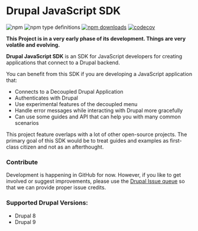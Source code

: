 # Drupal JavaScript SDK

![npm](https://img.shields.io/npm/v/drupal-js-sdk)
![npm type definitions](https://img.shields.io/npm/types/drupal-js-sdk)
[![npm downloads](https://img.shields.io/npm/dt/drupal-js-sdk.svg?maxAge=2592000)](http://npmjs.com/package/drupal-jsonapi-params)
[![codecov](https://codecov.io/gh/d34dman/drupal-js-sdk/branch/main/graph/badge.svg?token=KVXZUI3JLK)](https://codecov.io/gh/d34dman/drupal-js-sdk)

**This Project is in a very early phase of its development. Things are very volatile and evolving.**


**Drupal JavaScript SDK** is an SDK for JavaScript developers for creating applications that connect to a Drupal backend.

You can benefit from this SDK if you are developing a JavaScript application that:

- Connects to a Decoupled Drupal Application
- Authenticates with Drupal 
- Use experimental features of the decoupled menu
- Handle error messages while interacting with Drupal more gracefully
- Can use some guides and API that can help you with many common scenarios

This project feature overlaps with a lot of other open-source projects. The primary goal of this SDK would be to treat guides and examples as first-class citizen and not as an afterthought.

### Contribute

Development is happening in GitHub for now. However, if you like to get involved or suggest improvements, please use the [Drupal Issue queue](https://www.drupal.org/project/issues/drupal_js_sdk?categories=All) so that we can provide proper issue credits.

### Supported Drupal Versions:

- Drupal 8
- Drupal 9
